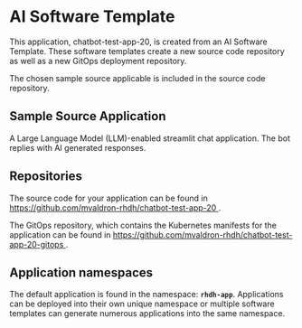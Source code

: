 # AI Software Template

This application, chatbot-test-app-20, is created from an AI Software Template. These software templates create a new source code repository as well as a new GitOps deployment repository.

The chosen sample source applicable is included in the source code repository.

## Sample Source Application

A Large Language Model (LLM)-enabled streamlit chat application. The bot replies with AI generated responses.

## Repositories

The source code for your application can be found in [https://github.com/mvaldron-rhdh/chatbot-test-app-20 ](https://github.com/mvaldron-rhdh/chatbot-test-app-20 ).
 
The GitOps repository, which contains the Kubernetes manifests for the application can be found in 
[https://github.com/mvaldron-rhdh/chatbot-test-app-20-gitops ](https://github.com/mvaldron-rhdh/chatbot-test-app-20-gitops ). 

## Application namespaces 

The default application is found in the namespace: **`rhdh-app`**. Applications can be deployed into their own unique namespace or multiple software templates can generate numerous applications into the same namespace.